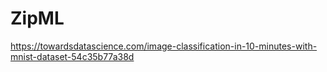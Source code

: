 # ZipML

https://towardsdatascience.com/image-classification-in-10-minutes-with-mnist-dataset-54c35b77a38d
